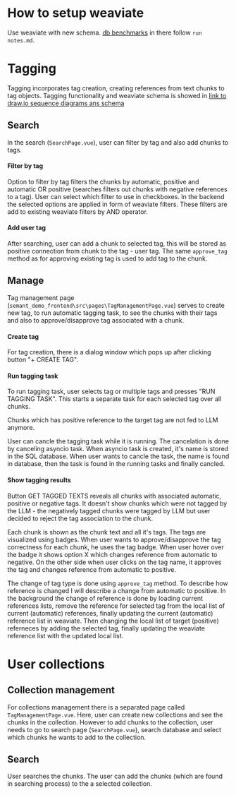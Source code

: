 # How to setup weaviate
Use weaviate with new schema. [db benchmarks](https://github.com/Martin-Toma/db_benchmarks/tree/collection-and-tag-update) in there follow `run notes.md`.

# Tagging

Tagging incorporates tag creation, creating references from text chunks to tag objects. Tagging functionality and weaviate schema is showed in [link to draw.io sequence diagrams ans schema](https://drive.google.com/file/d/1xlcM5zWyfa7aW9OCGwvnpS19TXJGAuvy/view?usp=drive_link)

## Search
In the search (`SearchPage.vue`), user can filter by tag and also add chunks to tags.

#### Filter by tag
Option to filter by tag filters the chunks by automatic, positive and automatic OR positive (searches filters out chunks with negative references to a tag). User can select which filter to use in checkboxes. In the backend the selected options are applied in form of weaviate filters. These filters are add to existing weaviate filters by AND operator.

#### Add user tag
After searching, user can add a chunk to selected tag, this will be stored as positive connection from chunk to the tag - user tag. The same `approve_tag` method as for approving existing tag is used to add tag to the chunk.

## Manage
Tag management page (`semant_demo_frontend\src\pages\TagManagementPage.vue`) serves to create new tag, to run automatic tagging task, to see the chunks with their tags and also to approve/disapprove tag associated with a chunk.

#### Create tag
For tag creation, there is a dialog window which pops up after clicking button "+ CREATE TAG".

#### Run tagging task
To run tagging task, user selects tag or multiple tags and presses "RUN TAGGING TASK". This starts a separate task for each selected tag over all chunks.

Chunks which has positive reference to the target tag are not fed to LLM anymore.

User can cancle the tagging task while it is running. The cancelation is done by canceling asyncio task. When asyncio task is created, it's name is stored in the SQL database. When user wants to cancle the task, the name is found in database, then the task is found in the running tasks and finally cancled. 

#### Show tagging results
Button GET TAGGED TEXTS reveals all chunks with associated automatic, positive or negative tags. It doesn't show chunks which were not tagged by the LLM - the negatively tagged chunks were tagged by LLM but user decided to reject the tag association to the chunk.

Each chunk is shown as the chunk text and all it's tags. The tags are visualized using badges. When user wants to approve/disapprove the tag correctness for each chunk, he uses the tag badge. When user hover over the badge it shows option X which changes reference from automatic to negative. On the other side when user clicks on the tag name, it approves the tag and changes reference from automatic to positive.

The change of tag type is done using `approve_tag` method. To describe how reference is changed I will describe a change from automatic to positive. In the background the change of reference is done by loading current references lists, remove the reference for selected tag from the local list of current (automatic) references, finally updating the current (automatic) reference list in weaviate. Then changing the local list of target (positive) referneces by adding the selected tag, finally updating the weaviate reference list with the updated local list.  

# User collections

## Collection management
For collections management there is a separated page called `TagManagementPage.vue`. Here, user can create new collections and see the chunks in the collection. However to add chunks to the collection, user needs to go to search page (`SearchPage.vue`), search database and select which chunks he wants to add to the collection.

## Search
User searches the chunks. The user can add the chunks (which are found in searching process) to the a selected collection.